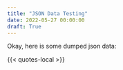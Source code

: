 ```yaml
--- 
title: "JSON Data Testing"
date: 2022-05-27 00:00:00
draft: True
---
```


Okay, here is some dumped json data:

{{< quotes-local >}}